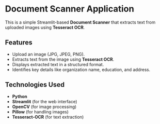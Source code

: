# Document Scanner Application

This is a simple Streamlit-based **Document Scanner** that extracts text from uploaded images using **Tesseract OCR**.

## Features
- Upload an image (JPG, JPEG, PNG).
- Extracts text from the image using **Tesseract OCR**.
- Displays extracted text in a structured format.
- Identifies key details like organization name, education, and address.

## Technologies Used
- **Python**
- **Streamlit** (for the web interface)
- **OpenCV** (for image processing)
- **Pillow** (for handling images)
- **Tesseract-OCR** (for text extraction)


